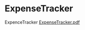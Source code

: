 # ExpenseTracker
ExpenceTracker
[ExpenseTracker.pdf](https://github.com/SirAndreRusso/ExpenseTracker/files/10021490/ExpenseTracker.pdf)
